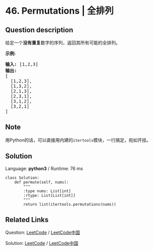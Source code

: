 # 46. Permutations | 全排列

## Question description

<!--If you want to use the English description, use <p>Given a collection of <strong>distinct</strong> integers, return all possible permutations.</p>

<p><strong>Example:</strong></p>

<pre>
<strong>Input:</strong> [1,2,3]
<strong>Output:</strong>
[
  [1,2,3],
  [1,3,2],
  [2,1,3],
  [2,3,1],
  [3,1,2],
  [3,2,1]
]
</pre>
 instead-->
<p>给定一个<strong>没有重复</strong>数字的序列，返回其所有可能的全排列。</p>

<p><strong>示例:</strong></p>

<pre><strong>输入:</strong> [1,2,3]
<strong>输出:</strong>
[
  [1,2,3],
  [1,3,2],
  [2,1,3],
  [2,3,1],
  [3,1,2],
  [3,2,1]
]</pre>


## Note

用Python的话，可以直接用内建的`itertools`模块，一行搞定，宛如开挂。


## Solution

Language: **python3**  /  Runtime: 76 ms

```python3
class Solution:
    def permute(self, nums):
        """
        :type nums: List[int]
        :rtype: List[List[int]]
        """
        return list(itertools.permutations(nums))
```



## Related Links

Question: [LeetCode](https://leetcode.com/problems/permutations/description/)  /  [LeetCode中国](https://leetcode-cn.com/problems/permutations/description/)

Solution: [LeetCode](https://leetcode.com/articles/permutations/)  /  [LeetCode中国](https://leetcode-cn.com/articles/permutations/)